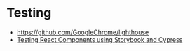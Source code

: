 # Testing

- https://github.com/GoogleChrome/lighthouse
- [Testing React Components using Storybook and Cypress](https://medium.com/@mtiller/testing-react-components-using-storybook-and-cypress-1689a27f55aa)